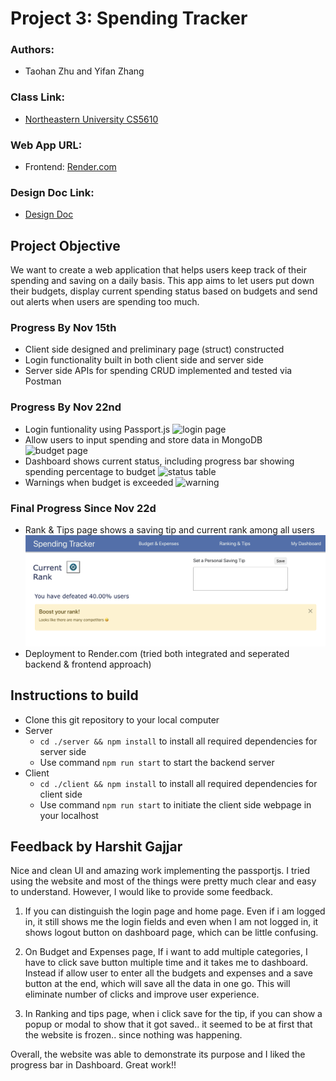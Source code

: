 # Project 3: Spending Tracker

### Authors:

- Taohan Zhu and Yifan Zhang

### Class Link:

- [Northeastern University CS5610](https://johnguerra.co/lectures/webDevelopment_fall2022/)

### Web App URL:

- Frontend: [Render.com](https://savewithustoday.onrender.com/)

### Design Doc Link:

- [Design Doc](https://docs.google.com/document/d/1XUuSi9c5Sal9Rxedo3zFdvfOoCsSGGy5Y-GhISV-ebw/edit?usp=sharing)

## Project Objective

We want to create a web application that helps users keep track of their spending and saving on a daily basis. This app aims to let users put down their budgets, display current spending status based on budgets and send out alerts when users are spending too much.

### Progress By Nov 15th

- Client side designed and preliminary page (struct) constructed
- Login functionality built in both client side and server side
- Server side APIs for spending CRUD implemented and tested via Postman

### Progress By Nov 22nd

- Login funtionality using Passport.js
  ![login page](client/src/images/login-page.png)
- Allow users to input spending and store data in MongoDB
  ![budget page](client/src/images/budget-page.png)
- Dashboard shows current status, including progress bar showing spending
  percentage to budget
  ![status table](client/src/images/status-table.png)
- Warnings when budget is exceeded
  ![warning](client/src/images/warnings.png)

### Final Progress Since Nov 22d

- Rank & Tips page shows a saving tip and current rank among all users
![rank page](client/src/images/rankTIps.png)
- Deployment to Render.com (tried both integrated and seperated backend & frontend approach)

## Instructions to build

- Clone this git repository to your local computer
- Server
  - `cd ./server && npm install` to install all required dependencies for server side
  - Use command `npm run start` to start the backend server
- Client
  - `cd ./client && npm install` to install all required dependencies for client side
  - Use command `npm run start` to initiate the client side webpage in your localhost

## Feedback by Harshit Gajjar
Nice and clean UI and amazing work implementing the passportjs. I tried using the website and most of the things were pretty much clear and easy to understand. However, I would like to provide some feedback.
1. If you can distinguish the login page and home page. Even if i am logged in, it still shows me the login fields and even when I am not logged in, it shows logout button on dashboard page, which can be little confusing.

2. On Budget and Expenses page, If i want to add multiple categories, I have to click save button multiple time and it takes me to dashboard. Instead if allow user to enter all the budgets and expenses and a save button at the end, which will save all the data in one go. This will eliminate number of clicks and improve user experience.

3. In Ranking and tips page, when i click save for the tip, if you can show a popup or modal to show that it got saved.. it seemed to be at first that the website is frozen.. since nothing was happening.

Overall, the website was able to demonstrate its purpose and I liked the progress bar in Dashboard. Great work!!
